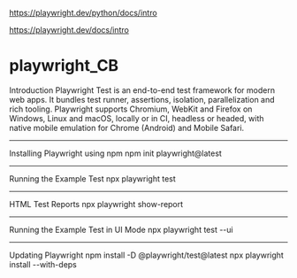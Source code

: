 https://playwright.dev/python/docs/intro 

https://playwright.dev/docs/intro
# playwright_CB
Introduction
Playwright Test is an end-to-end test framework for modern web apps. It bundles test runner, assertions, isolation, parallelization and rich tooling. Playwright supports Chromium, WebKit and Firefox on Windows, Linux and macOS, locally or in CI, headless or headed, with native mobile emulation for Chrome (Android) and Mobile Safari.
****************************************************
Installing Playwright using npm
npm init playwright@latest
****************************************************
Running the Example Test
npx playwright test
****************************************************
HTML Test Reports
npx playwright show-report
****************************************************
Running the Example Test in UI Mode
npx playwright test --ui
****************************************************
Updating Playwright
npm install -D @playwright/test@latest
npx playwright install --with-deps
